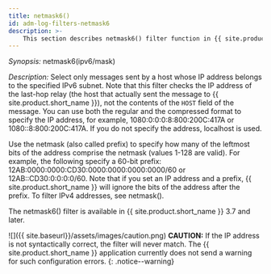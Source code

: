 ```yaml
---
title: netmask6()
id: adm-log-filters-netmask6
description: >-
	This section describes netmask6() filter function in {{ site.product.short_name }}.
---
```


*Synopsis:* netmask6(ipv6/mask)

*Description:* Select only messages sent by a host whose IP address
belongs to the specified IPv6 subnet. Note that this filter checks the
IP address of the last-hop relay (the host that actually sent the
message to {{ site.product.short_name }}), not the contents of the `HOST` field of the
message. You can use both the regular and the compressed format to
specify the IP address, for example, 1080:0:0:0:8:800:200C:417A or
1080::8:800:200C:417A. If you do not specify the address, localhost is
used.

Use the netmask (also called prefix) to specify how many of the leftmost
bits of the address comprise the netmask (values 1-128 are valid). For
example, the following specify a 60-bit prefix:
12AB:0000:0000:CD30:0000:0000:0000:0000/60 or 12AB::CD30:0:0:0:0/60.
Note that if you set an IP address and a prefix, {{ site.product.short_name }} will
ignore the bits of the address after the prefix. To filter IPv4
addresses, see netmask().

The netmask6() filter is available in {{ site.product.short_name }} 3.7 and later.

![]({{ site.baseurl}}/assets/images/caution.png) **CAUTION:**
If the IP address is not syntactically correct, the filter will never match.
The {{ site.product.short_name }} application currently does not send a warning for such
configuration errors.
{: .notice--warning}
